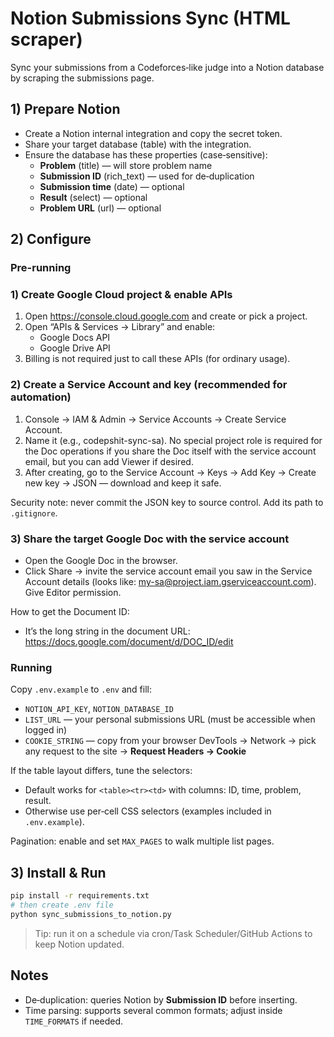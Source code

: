
# Notion Submissions Sync (HTML scraper)

Sync your submissions from a Codeforces‑like judge into a Notion database by scraping the submissions page.

## 1) Prepare Notion
- Create a Notion internal integration and copy the secret token.
- Share your target database (table) with the integration.
- Ensure the database has these properties (case‑sensitive):
  - **Problem** (title) — will store problem name
  - **Submission ID** (rich_text) — used for de‑duplication
  - **Submission time** (date) — optional
  - **Result** (select) — optional
  - **Problem URL** (url) — optional

## 2) Configure
### Pre-running
### 1) Create Google Cloud project & enable APIs
1. Open https://console.cloud.google.com and create or pick a project.
2. Open “APIs & Services → Library” and enable:
   - Google Docs API
   - Google Drive API
3. Billing is not required just to call these APIs (for ordinary usage).

### 2) Create a Service Account and key (recommended for automation)
1. Console → IAM & Admin → Service Accounts → Create Service Account.
2. Name it (e.g., codepshit-sync-sa). No special project role is required for the Doc operations if you share the Doc itself with the service account email, but you can add Viewer if desired.
3. After creating, go to the Service Account → Keys → Add Key → Create new key → JSON — download and keep it safe.

Security note: never commit the JSON key to source control. Add its path to `.gitignore`.

### 3) Share the target Google Doc with the service account
- Open the Google Doc in the browser.
- Click Share → invite the service account email you saw in the Service Account details (looks like: my-sa@project.iam.gserviceaccount.com). Give Editor permission.

How to get the Document ID:
- It’s the long string in the document URL:
  https://docs.google.com/document/d/DOC_ID/edit

### Running
Copy `.env.example` to `.env` and fill:
- `NOTION_API_KEY`, `NOTION_DATABASE_ID`
- `LIST_URL` — your personal submissions URL (must be accessible when logged in)
- `COOKIE_STRING` — copy from your browser DevTools → Network → pick any request to the site → **Request Headers → Cookie**

If the table layout differs, tune the selectors:
- Default works for `<table><tr><td>` with columns: ID, time, problem, result.
- Otherwise use per‑cell CSS selectors (examples included in `.env.example`).

Pagination: enable and set `MAX_PAGES` to walk multiple list pages.

## 3) Install & Run
```bash
pip install -r requirements.txt
# then create .env file
python sync_submissions_to_notion.py
```

> Tip: run it on a schedule via cron/Task Scheduler/GitHub Actions to keep Notion updated.

## Notes
- De‑duplication: queries Notion by **Submission ID** before inserting.
- Time parsing: supports several common formats; adjust inside `TIME_FORMATS` if needed.
